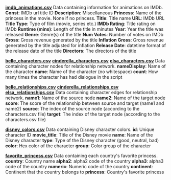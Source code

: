 <ins>**imdb_animations.csv**</ins>
Data containing information for animations on IMDb.
**Const**: IMDb url title ID
**Description**: Miscellaneous
**Princess**: Name of the princess in the movie. None if no princess.
**Title**: Title name
**URL**: IMDb URL
**Title Type**: Type of film (movie, series etc.)
**IMDb Rating**: Title rating on IMDb
**Runtime (mins)**: Length of the title in minutes
**Year**: Year the title was released
**Genre**: Genre(s) of the title
**Num Votes**: Number of votes on IMDb
**Gross**: Gross revenue generated by the title
**Inflation Gross**: Gross revenue generated by the title adjusted for inflation
**Release Date**: datetime format of the release date of the title
**Directors**: The directors of the title

<ins>**belle_characters.csv**</ins>
<ins>**cinderella_characters.csv**</ins>
<ins>**elsa_characters.csv**</ins>
Data containing character nodes for relationship network.
**nameDisplay**: Name of the character
**name**: Name of the character (no whitespace)
**count**: How many times the character has had dialogue in the script

<ins>**belle_relationships.csv**</ins>
<ins>**cinderella_relationships.csv**</ins>
<ins>**elsa_relationships.csv**</ins>
Data containing character edges for relationship network.
**name1**: Name of the source node
**name2**: Name of the target node
**score**: The score of the relationship between source and target (name1 and name2)
**source**: The index of the source node (according to the characters.csv file)
**target**: The index of the target node (according to the characters.csv file)

<ins>**disney_colors.csv**</ins>
Data containing Disney character colors.
**id**: Unique character ID
**movie_title**: Title of the Disney movie
**name**: Name of the Disney character
**type**: Type of the Disney character (good, neutral, bad)
**color**: Hex color of the character
**group**: Color group of the character

<ins>**favorite_princess.csv**</ins>
Data containing each country's favorite princess.
**country**: Country name
**alpha2**: alpha2 code of the country
**alpha3**: alpha3 code of the country
**numeric**: Numeric code of the country
**continent**: Continent that the country belongs to
**princess**: Country's favorite princess